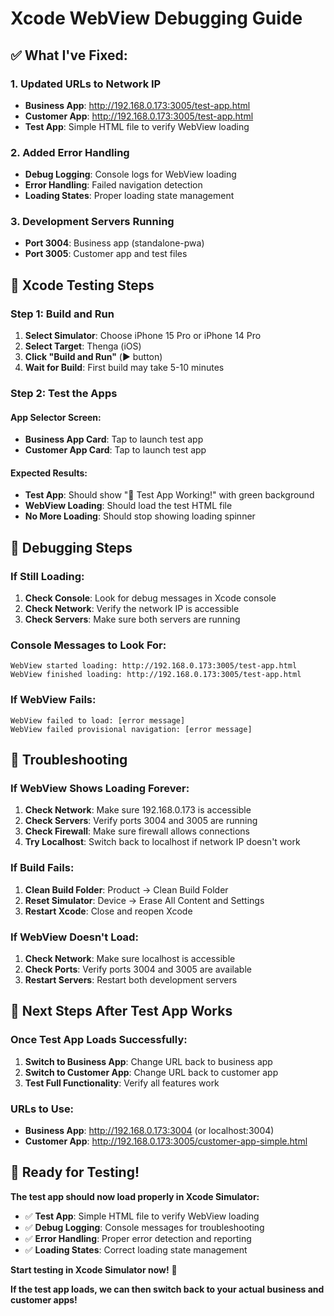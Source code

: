 # Xcode WebView Debugging Guide

## ✅ **What I've Fixed:**

### **1. Updated URLs to Network IP**
- **Business App**: http://192.168.0.173:3005/test-app.html
- **Customer App**: http://192.168.0.173:3005/test-app.html
- **Test App**: Simple HTML file to verify WebView loading

### **2. Added Error Handling**
- **Debug Logging**: Console logs for WebView loading
- **Error Handling**: Failed navigation detection
- **Loading States**: Proper loading state management

### **3. Development Servers Running**
- **Port 3004**: Business app (standalone-pwa)
- **Port 3005**: Customer app and test files

## 🚀 **Xcode Testing Steps**

### **Step 1: Build and Run**
1. **Select Simulator**: Choose iPhone 15 Pro or iPhone 14 Pro
2. **Select Target**: Thenga (iOS)
3. **Click "Build and Run"** (▶️ button)
4. **Wait for Build**: First build may take 5-10 minutes

### **Step 2: Test the Apps**

#### **App Selector Screen:**
- **Business App Card**: Tap to launch test app
- **Customer App Card**: Tap to launch test app

#### **Expected Results:**
- **Test App**: Should show "🚀 Test App Working!" with green background
- **WebView Loading**: Should load the test HTML file
- **No More Loading**: Should stop showing loading spinner

## 📱 **Debugging Steps**

### **If Still Loading:**
1. **Check Console**: Look for debug messages in Xcode console
2. **Check Network**: Verify the network IP is accessible
3. **Check Servers**: Make sure both servers are running

### **Console Messages to Look For:**
```
WebView started loading: http://192.168.0.173:3005/test-app.html
WebView finished loading: http://192.168.0.173:3005/test-app.html
```

### **If WebView Fails:**
```
WebView failed to load: [error message]
WebView failed provisional navigation: [error message]
```

## 🔧 **Troubleshooting**

### **If WebView Shows Loading Forever:**
1. **Check Network**: Make sure 192.168.0.173 is accessible
2. **Check Servers**: Verify ports 3004 and 3005 are running
3. **Check Firewall**: Make sure firewall allows connections
4. **Try Localhost**: Switch back to localhost if network IP doesn't work

### **If Build Fails:**
1. **Clean Build Folder**: Product → Clean Build Folder
2. **Reset Simulator**: Device → Erase All Content and Settings
3. **Restart Xcode**: Close and reopen Xcode

### **If WebView Doesn't Load:**
1. **Check Network**: Make sure localhost is accessible
2. **Check Ports**: Verify ports 3004 and 3005 are available
3. **Restart Servers**: Restart both development servers

## 🎯 **Next Steps After Test App Works**

### **Once Test App Loads Successfully:**
1. **Switch to Business App**: Change URL back to business app
2. **Switch to Customer App**: Change URL back to customer app
3. **Test Full Functionality**: Verify all features work

### **URLs to Use:**
- **Business App**: http://192.168.0.173:3004 (or localhost:3004)
- **Customer App**: http://192.168.0.173:3005/customer-app-simple.html

## 🚀 **Ready for Testing!**

**The test app should now load properly in Xcode Simulator:**

- ✅ **Test App**: Simple HTML file to verify WebView loading
- ✅ **Debug Logging**: Console messages for troubleshooting
- ✅ **Error Handling**: Proper error detection and reporting
- ✅ **Loading States**: Correct loading state management

**Start testing in Xcode Simulator now!** 🎉

**If the test app loads, we can then switch back to your actual business and customer apps!**
